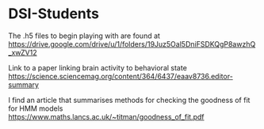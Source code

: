 # DSI-Students
The .h5 files to begin playing with are found at https://drive.google.com/drive/u/1/folders/19Juz5Oal5DniFSDKQgP8awzhQ_xwZV12

Link to a paper linking brain activity to behavioral state https://science.sciencemag.org/content/364/6437/eaav8736.editor-summary

I find an article that summarises methods for checking the goodness of fit for HMM models https://www.maths.lancs.ac.uk/~titman/goodness_of_fit.pdf
